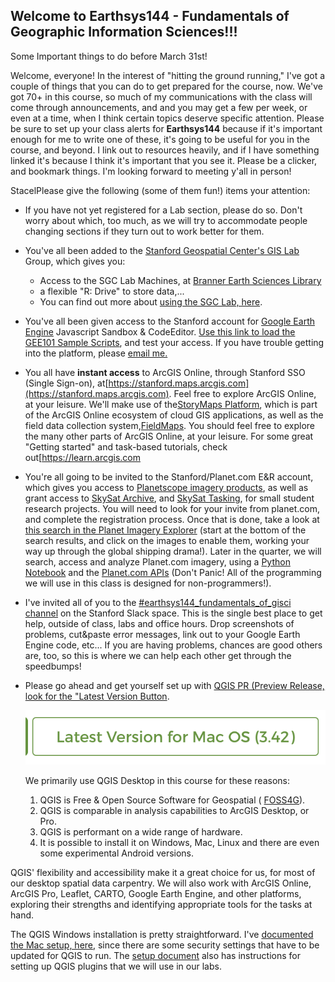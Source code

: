 ## Welcome to Earthsys144 - Fundamentals of Geographic Information Sciences!!!

Some Important things to do before March 31st!

Welcome, everyone! In the interest of "hitting the ground running," I've got a couple of things that you can do to get prepared for the course, now. We've got 70+ in this course, so much of my communications with the class will come through announcements, and and you may get a few per week, or even at a time, when I think certain topics deserve specific attention. Please be sure to set up your class alerts for **Earthsys144** because if it's important enough for me to write one of these, it's going to be useful for you in the course, and beyond. I link out to resources heavily, and if I have something linked it's because I think it's important that you see it. Please be a clicker, and bookmark things. I'm looking forward to meeting y'all in person!

StacelPlease give the following (some of them fun!) items your attention:

* If you have not yet registered for a Lab section, please do so. Don't worry about which, too much, as we will try to accommodate people changing sections if they turn out to work better for them.
* You've all been added to the [Stanford Geospatial Center's GIS Lab](http://gis.stanford.edu/) Group, which gives you:

  * Access to the SGC Lab Machines, at [Branner Earth Sciences Library](https://www.openstreetmap.org/search?query=stanford+geospatial+center#map=19/37.426467/-122.172572)
  * a flexible "R: Drive" to store data,...
  * You can find out more about [using the SGC Lab, here](https://arcg.is/LmnT9).
* You've all been given access to the Stanford account for [Google Earth Engine](https://earthengine.google.com/) Javascript Sandbox & CodeEditor.  [Use this link to load the GEE101 Sample Scripts](https://code.earthengine.google.com/?accept_repo=users/stacemaples/SGC-EE101), and test your access. If you have trouble getting into the platform, please [email me. ](mailto:maples@stanford.edu)
* You all have **instant access** to ArcGIS Online, through Stanford SSO (Single Sign-on), at[https://stanford.maps.arcgis.com](https://stanford.maps.arcgis.com).  Feel free to explore ArcGIS Online, at your leisure. We'll make use of the[StoryMaps Platform](https://learn.arcgis.com/en/gallery/#?p=storymaps), which is part of the ArcGIS Online ecosystem of cloud GIS applications, as well as the field data collection system,[FieldMaps](https://learn.arcgis.com/en/gallery/#?p=fieldmaps). You should feel free to explore the many other parts of ArcGIS Online, at your leisure. For some great "Getting started" and task-based tutorials, check out[https://learn.arcgis.com
* You're all going to be invited to the Stanford/Planet.com E&R account, which gives you access to [Planetscope imagery products](https://www.planet.com/products/monitoring/), as well as grant access to [SkySat Archive](https://forms.gle/18YC2yYcjtVQDtoF9), and [SkySat Tasking](https://forms.gle/NPUuwwUDrHc2mSfLA), for small student research projects. You will need to look for your invite from planet.com, and complete the registration process. Once that is done, take a look at [this search in the Planet Imagery Explorer](https://www.planet.com/explorer/?s=l1qNAXtFSIOtHVq0c3yl5Q) (start at the bottom of the search results, and click on the images to enable them, working your way up through the global shipping drama!). Later in the quarter, we will search, access and analyze Planet.com imagery, using a [Python Notebook](https://github.com/StanfordGeospatialCenter/Planet_API_101) and the [Planet.com APIs](https://developers.planet.com/docs/apis/) (Don't Panic! All of the programming we will use in this class is designed for non-programmers!).
* I've invited all of you to the [#earthsys144_fundamentals_of_gisci channel](https://stanford.enterprise.slack.com/archives/C043G4HSP5E) on the Stanford Slack space. This is the single best place to get help, outside of class, labs and office hours. Drop screenshots of problems, cut&paste error messages, link out to your Google Earth Engine code, etc... If you are having problems, chances are good others are, too, so this is where we can help each other get through the speedbumps!
* Please go ahead and get yourself set up with [QGIS PR (Preview Release, look for the "Latest Version Button](http://qgis.org/).

  ![](assets/20250324_112053_image.png)

  We primarily use QGIS Desktop in this course for these reasons:

  1. QGIS is Free & Open Source Software for Geospatial ( [FOSS4G](https://www.osgeo.org/)).
  2. QGIS is comparable in analysis capabilities to ArcGIS Desktop, or Pro.
  3. QGIS is performant on a wide range of hardware.
  4. It is possible to install it on Windows, Mac, Linux and there are even some experimental Android versions.

QGIS' flexibility and accessibility make it a great choice for us, for most of our desktop spatial data carpentry. We will also work with ArcGIS Online, ArcGIS Pro, Leaflet, CARTO, Google Earth Engine, and other platforms, exploring their strengths and identifying appropriate tools for the tasks at hand.

The QGIS Windows installation is pretty straightforward. I've [documented the Mac setup, here](https://github.com/mapninja/Earthsys144/blob/master/Labs/Week_01/CleanQGISInstallationforMac.md), since there are some security settings that have to be updated for QGIS to run. The [setup document](https://github.com/mapninja/Earthsys144/blob/master/Labs/Week_01/CleanQGISInstallationforMac.md) also has instructions for setting up QGIS plugins that we will use in our labs.

